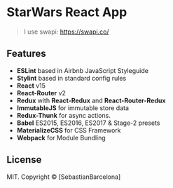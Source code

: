 # StarWars React App

> I use swapi:
https://swapi.co/

## Features
* **ESLint** based in Airbnb JavaScript Styleguide
* **Stylint** based in standard config rules
* **React** v15
* **React-Router** v2
* **Redux** with **React-Redux** and **React-Router-Redux**
* **ImmutableJS** for immutable store data
* **Redux-Thunk** for async actions.
* **Babel** ES2015, ES2016, ES2017 & Stage-2 presets
* **MaterializeCSS** for CSS Framework
* **Webpack** for Module Bundling

## License
MIT. Copyright &copy; [SebastianBarcelona]
